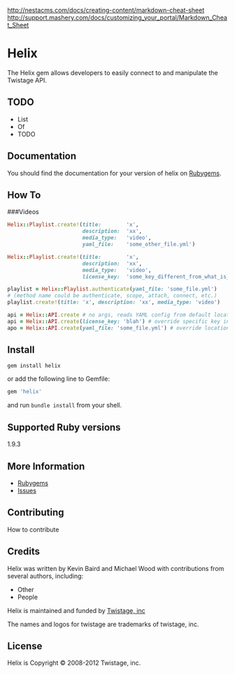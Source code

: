 http://nestacms.com/docs/creating-content/markdown-cheat-sheet
http://support.mashery.com/docs/customizing_your_portal/Markdown_Cheat_Sheet

# Helix

The Helix gem allows developers to easily connect to and manipulate the Twistage API.

TODO
----

* List 
* Of 
* TODO

Documentation
-------------

You should find the documentation for your version of helix on [Rubygems](https://rubygems.org/gems/helix).

How To
------
###Videos
```ruby
Helix::Playlist.create!(title:        'x', 
                        description:  'xx', 
                        media_type:   'video', 
                        yaml_file:    'some_other_file.yml')

Helix::Playlist.create!(title:        'x', 
                        description:  'xx', 
                        media_type:   'video', 
                        license_key:  'some_key_different_from_what_is_in_the_yaml_file')

playlist = Helix::Playlist.authenticate(yaml_file: 'some_file.yml')
# (method name could be authenticate, scope, attach, connect, etc.)
playlist.create!(title: 'x', description: 'xx', media_type: 'video')

api = Helix::API.create # no args, reads YAML config from default location
api = Helix::API.create(license_key: 'blah') # override specific key in the YAML
apo = Helix::API.create(yaml_file: 'some_file.yml') # override location of YAML file
```

Install
--------

```shell
gem install helix
```
or add the following line to Gemfile:

```ruby
gem 'helix'
```
and run `bundle install` from your shell.

Supported Ruby versions
-----------------------

1.9.3

More Information
----------------

* [Rubygems](https://rubygems.org/gems/helix)
* [Issues](https://github.com/twistage/helix/issues)

Contributing
------------

How to contribute

Credits
-------

Helix was written by Kevin Baird and Michael Wood with contributions from several authors, including:

* Other
* People

Helix is maintained and funded by [Twistage, inc](http://twistage.com)

The names and logos for twistage are trademarks of twistage, inc.

License
-------

Helix is Copyright © 2008-2012 Twistage, inc.